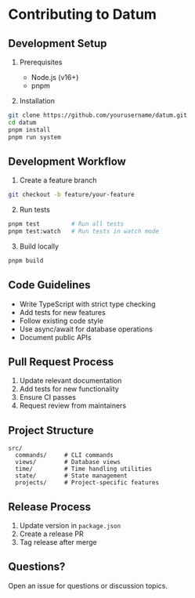 # Contributing to Datum

## Development Setup

1. Prerequisites
   - Node.js (v16+)
   - pnpm

2. Installation
```bash
git clone https://github.com/yourusername/datum.git
cd datum
pnpm install
pnpm run system
```

## Development Workflow

1. Create a feature branch
```bash
git checkout -b feature/your-feature
```

2. Run tests
```bash
pnpm test         # Run all tests
pnpm test:watch   # Run tests in watch mode
```

3. Build locally
```bash
pnpm build
```

## Code Guidelines

- Write TypeScript with strict type checking
- Add tests for new features
- Follow existing code style
- Use async/await for database operations
- Document public APIs

## Pull Request Process

1. Update relevant documentation
2. Add tests for new functionality
3. Ensure CI passes
4. Request review from maintainers

## Project Structure

```
src/
  commands/     # CLI commands
  views/        # Database views
  time/         # Time handling utilities
  state/        # State management
  projects/     # Project-specific features
```

## Release Process

1. Update version in `package.json`
2. Create a release PR
3. Tag release after merge

## Questions?

Open an issue for questions or discussion topics.